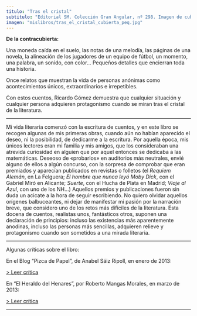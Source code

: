 ```yaml
---
titulo: "Tras el cristal"
subtitulo: "Editorial SM. Colección Gran Angular, nº 298. Imagen de cubierta: *Marta Mesa*. Publicado en octubre de 2012. "
imagen: "mislibros/tras_el_cristal_cubierta_peq.jpg"
---
```

 **De la contracubierta:**

Una moneda caída en el suelo, las notas de una melodía, las páginas de una
novela, la alineación de los jugadores de un equipo de fútbol, un momento,
una palabra, un sonido, con color… Pequeños detalles que encierran toda una
historia.

Once relatos que muestran la vida de personas anónimas como acontecimientos
únicos, extraordinarios e irrepetibles.

Con estos cuentos, Ricardo Gómez demuestra que cualquier situación y
cualquier persona adquieren protagonismo cuando se miran tras el cristal de
la literatura.

* * *

Mi vida literaria comenzó con la escritura de cuentos, y en este libro se
recogen algunas de mis primeras obras, cuando aún no habían aparecido el
deseo, ni la posibilidad, de dedicarme a la escritura. Por aquella época, mis
únicos lectores eran mi familia y mis amigos, que los consideraban una
atrevida curiosidad en alguien que por aquel entonces se dedicaba a las
matemáticas. Deseoso de «probarlos» en auditorios más neutrales, envié alguno
de ellos a algún concurso, con la sorpresa de comprobar que eran premiados y
aparecían publicados en revistas o folletos (el _Requiem Alemán_, en La
Felguera; _El hombre que nunca leyó Moby Dick_, con el Gabriel Miró en
Alicante; _Suerte_, con el Hucha de Plata en Madrid; _Viaje al Azul_, con uno
de los NH…) Aquellos premios y publicaciones fueron sin duda un acicate a la
hora de seguir escribiendo. No quiero olvidar aquellos orígenes balbuceantes,
ni dejar de manifestar mi pasión por la narración breve, que considero uno de
los retos más difíciles de la literatura. Esta docena de cuentos, realistas
unos, fantásticos otros, suponen una declaración de principios: incluso las
existencias más aparentemente anodinas, incluso las personas más sencillas,
adquieren relieve y protagonismo cuando son sometidos a una mirada literaria.

* * *

Algunas críticas sobre el libro:

En el Blog “Pizca de Papel”, de Anabel Sáiz Ripoll, en enero de 2013:

[> Leer crítica](/ver/paraleer/critica_tec_asr)

En “El Heraldo del Henares”, por Roberto Mangas Morales, en marzo de 2013:

[> Leer crítica](/ver/paraleer/critica_tec_rmm)

* * *
